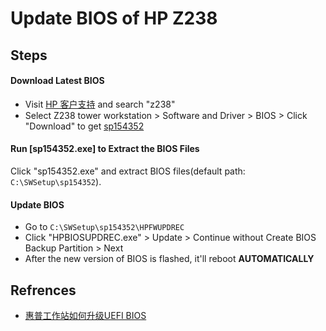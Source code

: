 # Update BIOS of HP Z238

## Steps

#### Download Latest BIOS
* Visit [HP 客户支持](https://support.hp.com/cn-zh) and search "z238"
* Select Z238 tower workstation > Software and Driver > BIOS > Click "Download" to get [sp154352](https://ftp.hp.com/pub/softpaq/sp154001-154500/sp154352.exe)

#### Run [sp154352.exe] to Extract the BIOS Files
Click "sp154352.exe" and extract BIOS files(default path: `C:\SWSetup\sp154352`).

#### Update BIOS
* Go to `C:\SWSetup\sp154352\HPFWUPDREC`
* Click "HPBIOSUPDREC.exe" > Update > Continue without Create BIOS Backup Partition > Next
* After the new version of BIOS is flashed, it'll reboot **AUTOMATICALLY**

## Refrences
* [惠普工作站如何升级UEFI BIOS](https://jingyan.baidu.com/article/046a7b3ea9542ff9c27fa9d3.html)
